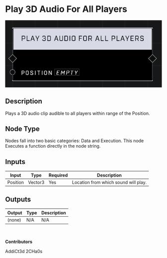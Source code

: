 # Play 3D Audio For All Players
![](../../../.gitbook/assets/play-3d-audio-for-all-players.png)
## Description
Plays a 3D audio clip audible to all players within range of the Position.

## Node Type
Nodes fall into two basic categories: Data and Execution. This node Executes a function directly in the node string.

## Inputs
| Input            | Type             | Required | Description												    |
|------------------|------------------|----------|--------------------------------------------------------------|
| Position | Vector3 | Yes | Location from which sound will play.|

## Outputs
| Output           | Type             | Description												     |
|------------------|------------------|--------------------------------------------------------------|
| (none) | N/A  | N/A  |

\
\
**Contributors**

AddiCt3d 2CHa0s
